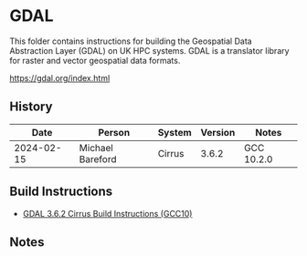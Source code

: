 GDAL
====

This folder contains instructions for building the Geospatial Data Abstraction Layer (GDAL) on UK HPC systems.
GDAL is a translator library for raster and vector geospatial data formats.

https://gdal.org/index.html

History
-------

 Date | Person | System | Version | Notes
 ---- | ------ | ------ | ------- | -----
 2024-02-15 | Michael Bareford | Cirrus | 3.6.2 | GCC 10.2.0

Build Instructions
------------------

* [GDAL 3.6.2 Cirrus Build Instructions (GCC10)](build_gdal_3.6.2_cirrus_gcc10.md)

Notes
-----

